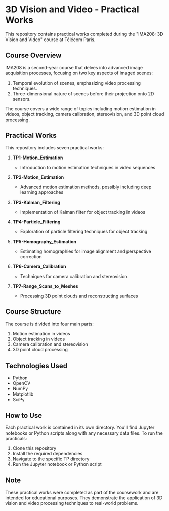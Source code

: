 # 3D Vision and Video - Practical Works

This repository contains practical works completed during the "IMA208: 3D Vision and Video" course at Télécom Paris.

## Course Overview

IMA208 is a second-year course that delves into advanced image acquisition processes, focusing on two key aspects of imaged scenes:

1. Temporal evolution of scenes, emphasizing video processing techniques.
2. Three-dimensional nature of scenes before their projection onto 2D sensors.

The course covers a wide range of topics including motion estimation in videos, object tracking, camera calibration, stereovision, and 3D point cloud processing.

## Practical Works

This repository includes seven practical works:

1. **TP1-Motion_Estimation**
   - Introduction to motion estimation techniques in video sequences

2. **TP2-Motion_Estimation**
   - Advanced motion estimation methods, possibly including deep learning approaches

3. **TP3-Kalman_Filtering**
   - Implementation of Kalman filter for object tracking in videos

4. **TP4-Particle_Filtering**
   - Exploration of particle filtering techniques for object tracking

5. **TP5-Homography_Estimation**
   - Estimating homographies for image alignment and perspective correction

6. **TP6-Camera_Calibration**
   - Techniques for camera calibration and stereovision

7. **TP7-Range_Scans_to_Meshes**
   - Processing 3D point clouds and reconstructing surfaces

## Course Structure

The course is divided into four main parts:
1. Motion estimation in videos
2. Object tracking in videos
3. Camera calibration and stereovision
4. 3D point cloud processing

## Technologies Used

- Python
- OpenCV
- NumPy
- Matplotlib
- SciPy

## How to Use

Each practical work is contained in its own directory. You'll find Jupyter notebooks or Python scripts along with any necessary data files. To run the practicals:

1. Clone this repository
2. Install the required dependencies
3. Navigate to the specific TP directory
4. Run the Jupyter notebook or Python script

## Note

These practical works were completed as part of the coursework and are intended for educational purposes. They demonstrate the application of 3D vision and video processing techniques to real-world problems.